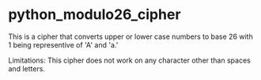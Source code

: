 # python_modulo26_cipher
This is a cipher that converts upper or lower case numbers to base 26 with 1 being representive of 'A' and 'a.'

Limitations:
This cipher does not work on any character other than spaces and letters. 
